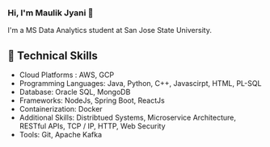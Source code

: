 <!--
**jyanimaulik/jyanimaulik** is a ✨ _special_ ✨ repository because its `README.md` (this file) appears on your GitHub profile.
### Hi there 👋
Here are some ideas to get you started:

- 🔭 I’m currently working on ...
- 🌱 I’m currently learning ...
- 👯 I’m looking to collaborate on ...
- 🤔 I’m looking for help with ...
- 💬 Ask me about ...
- 📫 How to reach me: ...
- 😄 Pronouns: ...
- ⚡ Fun fact: ...
-->

### Hi, I'm Maulik Jyani 👋

I'm a MS Data Analytics student at San Jose State University.

## 🌱 Technical Skills
* Cloud Platforms : AWS, GCP
* Programming Languages: Java, Python, C++, Javascirpt, HTML, PL-SQL
* Database: Oracle SQL, MongoDB
* Frameworks: NodeJs, Spring Boot, ReactJs
* Containerization: Docker
* Additional Skills: Distribtued Systems, Microservice Architecture, RESTful APIs, TCP / IP, HTTP, Web Security 
* Tools: Git, Apache Kafka
